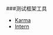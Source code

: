 ###测试框架工具

* [Karma](http://karma-runner.github.io/0.8/index.html)
* [Intern](https://www.contentful.com/)